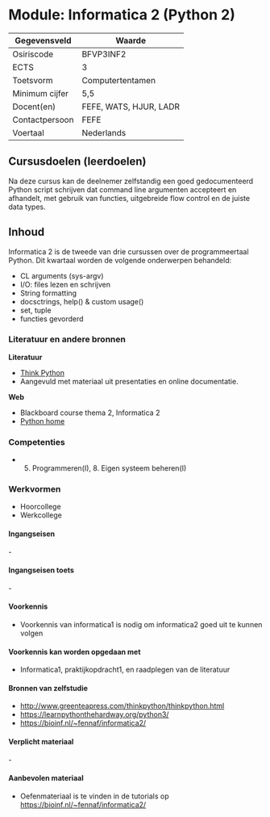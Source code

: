 # Module: Informatica 2 (Python 2)

| Gegevensveld  | Waarde |
| ------------- | ------------- |
| Osiriscode  | BFVP3INF2  |
| ECTS  | 3 |
| Toetsvorm  | Computertentamen |
| Minimum cijfer  | 5,5 |
| Docent(en)  | FEFE, WATS, HJUR, LADR |
| Contactpersoon  | FEFE |
| Voertaal  | Nederlands |

## Cursusdoelen (leerdoelen)

Na deze cursus kan de deelnemer zelfstandig een goed gedocumenteerd Python script schrijven dat command line argumenten accepteert en afhandelt, met gebruik van functies, uitgebreide flow control en de juiste data types.

## Inhoud

Informatica 2 is de tweede van drie cursussen over de programmeertaal Python. Dit kwartaal worden de volgende onderwerpen behandeld:
- CL arguments (sys-argv)
- I/O: files lezen en schrijven
- String formatting
- docsctrings, help() & custom usage()
- set, tuple
- functies gevorderd

### Literatuur en andere bronnen

**Literatuur**
- [Think Python](http://www.greenteapress.com/thinkpython/thinkpython.html) 
- Aangevuld met materiaal uit presentaties en online documentatie.

**Web**
- Blackboard course thema 2, Informatica 2
- [Python home](https://www.python.org/)

### Competenties
- 5. Programmeren(I), 8. Eigen systeem beheren(I)

### Werkvormen  
- Hoorcollege
- Werkcollege

#### Ingangseisen 
\- 

#### Ingangseisen toets
\- 

#### Voorkennis
- Voorkennis van informatica1 is nodig om informatica2 goed uit te kunnen volgen

#### Voorkennis kan worden opgedaan met
- Informatica1, praktijkopdracht1, en raadplegen van de literatuur

#### Bronnen van zelfstudie
- http://www.greenteapress.com/thinkpython/thinkpython.html
- https://learnpythonthehardway.org/python3/
- https://bioinf.nl/~fennaf/informatica2/

#### Verplicht materiaal
\-

#### Aanbevolen materiaal
- Oefenmateriaal is te vinden in de tutorials op https://bioinf.nl/~fennaf/informatica2/

